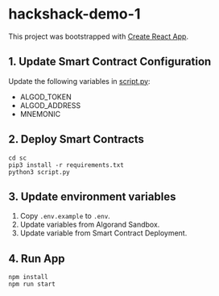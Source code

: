 # hackshack-demo-1

This project was bootstrapped with [Create React App](https://github.com/facebook/create-react-app).

## 1. Update Smart Contract Configuration

Update the following variables in [script.py](sc/script.py):

- ALGOD_TOKEN
- ALGOD_ADDRESS
- MNEMONIC

## 2. Deploy Smart Contracts

```
cd sc
pip3 install -r requirements.txt
python3 script.py
```

## 3. Update environment variables

1. Copy `.env.example` to `.env`.
2. Update variables from Algorand Sandbox.
3. Update variable from Smart Contract Deployment.

## 4. Run App

```
npm install
npm run start
```
